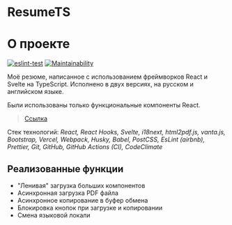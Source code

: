 # ResumeTS

# О проекте

[![eslint-test](https://github.com/shahzod418/ResumeTS/actions/workflows/eslint-test.yml/badge.svg)](https://github.com/shahzod418/ResumeTS/actions/workflows/eslint-test.yml)
[![Maintainability](https://api.codeclimate.com/v1/badges/b6b63ede154cda9cda30/maintainability)](https://codeclimate.com/github/shahzod418/ResumeTS/maintainability)

Моё резюме, написанное с использованием фреймворков React и Svelte на TypeScript. Исполнено в двух версиях, на русском и английском языке.

Были использованы только функциональные компоненты React.

> [Ссылка](www.davlatov.space)

Стек технологий: _React, React Hooks, Svelte, i18next, html2pdf.js, vanta.js, Bootstrap, Vercel, Webpack, Husky, Babel, PostCSS, EsLint (airbnb), Prettier, Git, GitHub, GitHub Actions (CI), CodeClimate_

## Реализованные функции

- "Ленивая" загрузка больших компонентов
- Асинхронная загрузка PDF файла
- Асинхронное копирование в буфер обмена
- Блокировка кнопок при загрузке и копировании
- Смена языковой локали
